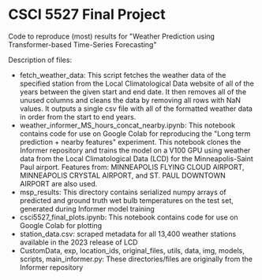 # CSCI 5527 Final Project

Code to reproduce (most) results for "Weather Prediction using Transformer-based Time-Series Forecasting"

Description of files:
- fetch_weather_data: This script fetches the weather data of the specified station from the  Local Climatological Data website of all of the years between the given start and end date. It then removes all of the unused columns and cleans the data by removing all rows with NaN values. It outputs a single csv file with all of the formatted weather data in order from the start to end years.
- weather_informer_MS_hours_concat_nearby.ipynb: This notebook contains code for use on Google Colab for reproducing the "Long term prediction + nearby features" experiment. This notebook clones the Informer repository and trains the model on a V100 GPU using weather data from the Local Climatological Data (LCD) for the Minneapolis-Saint Paul airport.
Features from: MINNEAPOLIS FLYING CLOUD AIRPORT, MINNEAPOLIS CRYSTAL AIRPORT, and ST. PAUL DOWNTOWN AIRPORT are also used.
- msp_results: This directory contains serialized numpy arrays of predicted and ground truth wet bulb temperatures on the test set, generated during Informer model training
- csci5527_final_plots.ipynb: This notebook contains code for use on Google Colab for plotting  
- station_data.csv: scraped metadata for all 13,400 weather stations available in the 2023 release of LCD
- CustomData, exp, location_ids, original_files, utils, data, img, models, scripts, main_informer.py: These directories/files are originally from the Informer repository